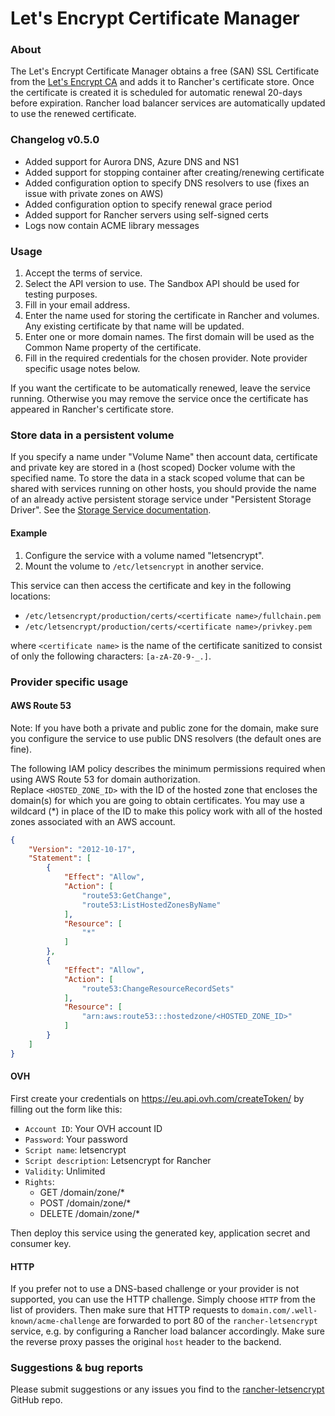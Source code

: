 # Let's Encrypt Certificate Manager

### About
The Let's Encrypt Certificate Manager obtains a free (SAN) SSL Certificate from the [Let's Encrypt CA](https://letsencrypt.org/) and adds it to Rancher's certificate store. Once the certificate is created it is scheduled for automatic renewal 20-days before expiration. Rancher load balancer services are automatically updated to use the renewed certificate.

### Changelog v0.5.0

- Added support for Aurora DNS, Azure DNS and NS1
- Added support for stopping container after creating/renewing certificate
- Added configuration option to specify DNS resolvers to use (fixes an issue with private zones on AWS)
- Added configuration option to specify renewal grace period
- Added support for Rancher servers using self-signed certs
- Logs now contain ACME library messages
     
### Usage
 1. Accept the terms of service.
 2. Select the API version to use. The Sandbox API should be used for testing purposes.
 3. Fill in your email address.
 4. Enter the name used for storing the certificate in Rancher and volumes. Any existing certificate by that name will be updated.
 5. Enter one or more domain names. The first domain will be used as the Common Name property of the certificate.
 6. Fill in the required credentials for the chosen provider. Note provider specific usage notes below.

If you want the certificate to be automatically renewed, leave the service running. Otherwise you may remove the service once the certificate has appeared in Rancher's certificate store.

### Store data in a persistent volume

If you specify a name under "Volume Name" then account data, certificate and private key are stored in a (host scoped) Docker volume with the specified name.
To store the data in a stack scoped volume that can be shared with services running on other hosts, you should provide the name of an already active persistent storage service under "Persistent Storage Driver". See the [Storage Service documentation](https://docs.rancher.com/rancher/v1.3/en/rancher-services/storage-service/).

#### Example

1. Configure the service with a volume named "letsencrypt".
2. Mount the volume to `/etc/letsencrypt` in another service.

This service can then access the certificate and key in the following locations:
 
- `/etc/letsencrypt/production/certs/<certificate name>/fullchain.pem`
- `/etc/letsencrypt/production/certs/<certificate name>/privkey.pem`

where `<certificate name>` is the name of the certificate sanitized to consist of only the following characters: `[a-zA-Z0-9-_.]`.
    
### Provider specific usage

#### AWS Route 53

Note: If you have both a private and public zone for the domain, make sure you configure the service to use public DNS resolvers (the default ones are fine).

The following IAM policy describes the minimum permissions required when using AWS Route 53 for domain authorization.    
Replace `<HOSTED_ZONE_ID>` with the ID of the hosted zone that encloses the domain(s) for which you are going to obtain certificates. You may use a wildcard (*) in place of the ID to make this policy work with all of the hosted zones associated with an AWS account.

```json
{
    "Version": "2012-10-17",
    "Statement": [
        {
            "Effect": "Allow",
            "Action": [
                "route53:GetChange",
                "route53:ListHostedZonesByName"
            ],
            "Resource": [
                "*"
            ]
        },
        {
            "Effect": "Allow",
            "Action": [
                "route53:ChangeResourceRecordSets"
            ],
            "Resource": [
                "arn:aws:route53:::hostedzone/<HOSTED_ZONE_ID>"
            ]
        }
    ]
}
```

#### OVH

First create your credentials on https://eu.api.ovh.com/createToken/ by filling out the form like this:

- `Account ID`: Your OVH account ID
- `Password`: Your password
- `Script name`: letsencrypt
- `Script description`: Letsencrypt for Rancher
- `Validity`: Unlimited
- `Rights`:
  - GET /domain/zone/*
  - POST /domain/zone/*
  - DELETE /domain/zone/*

Then deploy this service using the generated key, application secret and consumer key.

#### HTTP

If you prefer not to use a DNS-based challenge or your provider is not supported, you can use the HTTP challenge.
Simply choose `HTTP` from the list of providers.
Then make sure that HTTP requests to `domain.com/.well-known/acme-challenge` are forwarded to port 80 of the `rancher-letsencrypt` service, e.g. by configuring a Rancher load balancer accordingly. Make sure the reverse proxy passes the original `host` header to the backend.

### Suggestions & bug reports
Please submit suggestions or any issues you find to the [rancher-letsencrypt](https://github.com/janeczku/rancher-letsencrypt) GitHub repo.